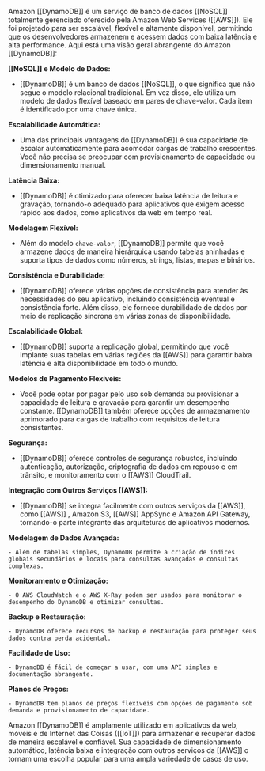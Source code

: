 Amazon [[DynamoDB]] é um serviço de banco de dados [[NoSQL]] totalmente gerenciado oferecido pela Amazon Web Services ([[AWS]]). Ele foi projetado para ser escalável, flexível e altamente disponível, permitindo que os desenvolvedores armazenem e acessem dados com baixa latência e alta performance. Aqui está uma visão geral abrangente do Amazon [[DynamoDB]]:

**[[NoSQL]] e Modelo de Dados:**

- [[DynamoDB]] é um banco de dados [[NoSQL]], o que significa que não segue o modelo relacional tradicional. Em vez disso, ele utiliza um modelo de dados flexível baseado em pares de chave-valor. Cada item é identificado por uma chave única.

**Escalabilidade Automática:**

- Uma das principais vantagens do [[DynamoDB]] é sua capacidade de escalar automaticamente para acomodar cargas de trabalho crescentes. Você não precisa se preocupar com provisionamento de capacidade ou dimensionamento manual.

**Latência Baixa:**

- [[DynamoDB]] é otimizado para oferecer baixa latência de leitura e gravação, tornando-o adequado para aplicativos que exigem acesso rápido aos dados, como aplicativos da web em tempo real.

**Modelagem Flexível:**

- Além do modelo `chave-valor`, [[DynamoDB]] permite que você armazene dados de maneira hierárquica usando tabelas aninhadas e suporta tipos de dados como números, strings, listas, mapas e binários.

**Consistência e Durabilidade:**

- [[DynamoDB]] oferece várias opções de consistência para atender às necessidades do seu aplicativo, incluindo consistência eventual e consistência forte. Além disso, ele fornece durabilidade de dados por meio de replicação síncrona em várias zonas de disponibilidade.

**Escalabilidade Global:**

- [[DynamoDB]] suporta a replicação global, permitindo que você implante suas tabelas em várias regiões da [[AWS]] para garantir baixa latência e alta disponibilidade em todo o mundo.

**Modelos de Pagamento Flexíveis:**

- Você pode optar por pagar pelo uso sob demanda ou provisionar a capacidade de leitura e gravação para garantir um desempenho constante. [[DynamoDB]] também oferece opções de armazenamento aprimorado para cargas de trabalho com requisitos de leitura consistentes.

**Segurança:**

- [[DynamoDB]] oferece controles de segurança robustos, incluindo autenticação, autorização, criptografia de dados em repouso e em trânsito, e monitoramento com o [[AWS]] CloudTrail.

**Integração com Outros Serviços [[AWS]]:**

- [[DynamoDB]] se integra facilmente com outros serviços da [[AWS]], como [[AWS]] , Amazon S3, [[AWS]] AppSync e Amazon API Gateway, tornando-o parte integrante das arquiteturas de aplicativos modernos.

**Modelagem de Dados Avançada:**

 `- Além de tabelas simples, DynamoDB permite a criação de índices globais secundários e locais para consultas avançadas e consultas complexas.`

**Monitoramento e Otimização:**

 `- O AWS CloudWatch e o AWS X-Ray podem ser usados para monitorar o desempenho do DynamoDB e otimizar consultas.`

**Backup e Restauração:**

 `- DynamoDB oferece recursos de backup e restauração para proteger seus dados contra perda acidental.`

**Facilidade de Uso:**

 `- DynamoDB é fácil de começar a usar, com uma API simples e documentação abrangente.`

**Planos de Preços:**

 `- DynamoDB tem planos de preços flexíveis com opções de pagamento sob demanda e provisionamento de capacidade.`

Amazon [[DynamoDB]] é amplamente utilizado em aplicativos da web, móveis e de Internet das Coisas ([[IoT]]) para armazenar e recuperar dados de maneira escalável e confiável. Sua capacidade de dimensionamento automático, latência baixa e integração com outros serviços da [[AWS]] o tornam uma escolha popular para uma ampla variedade de casos de uso.